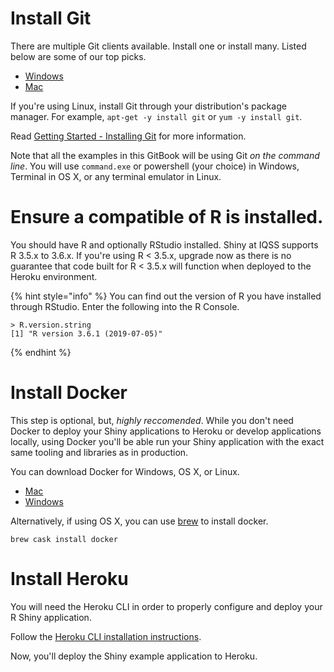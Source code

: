 # Install Git
There are multiple Git clients available. Install one or install many.
Listed below are some of our top picks.

- [Windows](https://git-scm.com/download/win)
- [Mac](https://git-scm.com/download/mac)

If you're using Linux, install Git through your distribution's package
manager. For example, ```apt-get -y install git``` or ```yum -y install git```.

Read [Getting Started - Installing Git](https://git-scm.com/book/en/v2/Getting-Started-Installing-Git) for more information.

Note that all the examples in this GitBook will be using Git *on the command line*. You will use ```command.exe``` or powershell (your choice) in Windows, Terminal in OS X, or any terminal emulator in Linux.

# Ensure a compatible of R is installed.
You should have R and optionally RStudio installed. Shiny at IQSS
supports R 3.5.x to 3.6.x. If you're using R < 3.5.x, upgrade now
as there is no guarantee that code built for R < 3.5.x will function
when deployed to the Heroku environment.

{% hint style="info" %}
You can find out the version of R you have installed through RStudio.
Enter the following into the R Console.
```
> R.version.string
[1] "R version 3.6.1 (2019-07-05)"
```
{% endhint %}

# Install Docker
This step is optional, but, *highly reccomended*. While you don't need Docker to deploy your Shiny applications to Heroku or develop applications locally, using Docker you'll be able run your Shiny application with the exact same tooling and libraries as in production.

You can download Docker for Windows, OS X, or Linux. 
- [Mac](https://docs.docker.com/docker-for-mac/install/)
- [Windows](https://docs.docker.com/docker-for-windows/install/)

Alternatively, if using OS X, you can use [brew](https://brew.sh/) to install docker.

```brew cask install docker```

# Install Heroku
You will need the Heroku CLI in order to properly configure and deploy your R Shiny application. 

Follow the [Heroku CLI installation instructions](https://devcenter.heroku.com/articles/heroku-cli#download-and-install).

Now, you'll deploy the Shiny example application to Heroku.